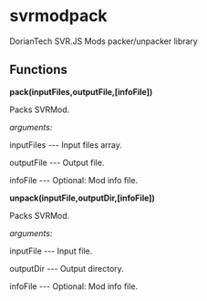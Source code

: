 # svrmodpack
DorianTech SVR.JS Mods packer/unpacker library
## Functions

**pack(inputFiles,outputFile,[infoFile])**

Packs SVRMod.

*arguments:*

inputFiles --- Input files array.

outputFile --- Output file.

infoFile --- Optional: Mod info file.



**unpack(inputFile,outputDir,[infoFile])**

Packs SVRMod.

*arguments:*

inputFile --- Input file.

outputDir --- Output directory.

infoFile --- Optional: Mod info file.
